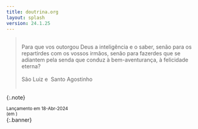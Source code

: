 ```yaml
---
title: doutrina.org
layout: splash
version: 24.1.25
---
```


><br>
> Para que vos outorgou Deus a inteligência e o saber, senão para os repartirdes com os vossos irmãos, senão para fazerdes que se adiantem pela senda que conduz à bem-aventurança, à felicidade eterna?  
><br>
><br>
> São Luiz e &nbsp;Santo Agostinho
><br>
><br>
{:.note}

 <small>Lançamento em 18-Abr-2024<br>
 (em <span id="demo"></span>)</small>
 <br>
 {:.banner}
